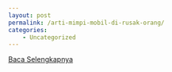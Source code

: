 ```yaml
---
layout: post
permalink: /arti-mimpi-mobil-di-rusak-orang/
categories:
    - Uncategorized
---
```


[Baca Selengkapnya](/10)